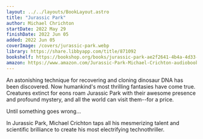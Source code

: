 ```yaml
---
layout: ../../layouts/BookLayout.astro
title: "Jurassic Park"
author: Michael Chrichton
startDate: 2022 May 29
finishDate: 2022 Jun 05
added: 2022 Jun 05
coverImage: /covers/jurassic-park.webp
library: https://share.libbyapp.com/title/871092
bookshelf: https://bookshop.org/books/jurassic-park-ae2f2641-4b4a-4d33-85c7-6a2a16641248/9780345538987
amazon: https://www.amazon.com/Jurassic-Park-Michael-Crichton-audiobook/dp/B00U7TZZRM/
---
```


An astonishing technique for recovering and cloning dinosaur DNA has been discovered. Now humankind's most thrilling fantasies have come true. Creatures extinct for eons roam Jurassic Park with their awesome presence and profound mystery, and all the world can visit them--for a price.

Until something goes wrong…

In Jurassic Park, Michael Crichton taps all his mesmerizing talent and scientific brilliance to create his most electrifying technothriller.

<!-- ### Notes & Highlights -->
